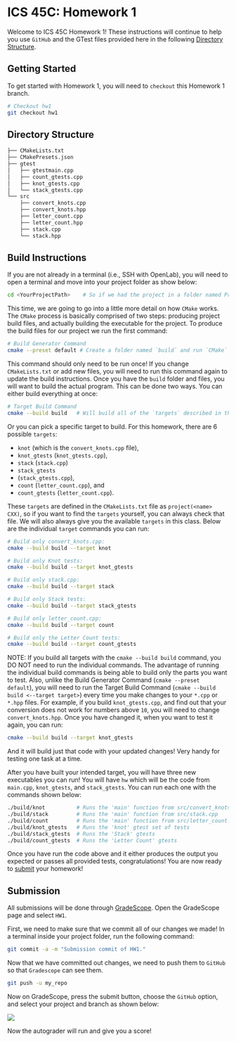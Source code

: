 # ICS 45C: Homework 1

Welcome to ICS 45C Homework 1! These instructions will continue to help you use
`GitHub` and the GTest files provided here in the following
[Directory Structure](#directory-structure).

## Getting Started

To get started with Homework 1, you will need to `checkout` this Homework 1 branch.

```bash
# Checkout hw1
git checkout hw1
```

## Directory Structure

```bash
├── CMakeLists.txt
├── CMakePresets.json
├── gtest
│   ├── gtestmain.cpp
│   ├── count_gtests.cpp
│   ├── knot_gtests.cpp
│   └── stack_gtests.cpp
└── src
    ├── convert_knots.cpp
    ├── convert_knots.hpp
    ├── letter_count.cpp
    ├── letter_count.hpp
    ├── stack.cpp
    └── stack.hpp
```

## Build Instructions

If you are not already in a terminal (i.e., SSH with OpenLab), you will need
to open a terminal and move into your project folder as show below:

```bash
cd <YourProjectPath>    # So if we had the project in a folder named Projects: cd Projects/CS45C-Template
```

This time, we are going to go into a little more detail on how `CMake` works. The `CMake` process is
basically comprised of two steps: producing project build files, and actually building the executable for
the project. To produce the build files for our project we run the first command:

```bash
# Build Generator Command
cmake --preset default # Create a folder named `build` and run `CMake` to produce build files there
```

This command should only need to be run once! If you change `CMakeLists.txt` or add new files, you will need to run
this command again to update the build instructions.
Once you have the `build` folder and files, you will want to build the actual program. This can be done two ways.
You can either build everything at once:

```bash
# Target Build Command
cmake --build build   # Will build all of the `targets` described in the `CMake` file
```

Or you can pick a specific target to build. For this homework, there are 6 possible `targets`:
* `knot` (which is the `convert_knots.cpp` file),
*  `knot_gtests` (`knot_gtests.cpp`),
*  `stack` (`stack.cpp`)
* `stack_gtests`
* (`stack_gtests.cpp`),
* `count` (`letter_count.cpp`), and
* `count_gtests` (`letter_count.cpp`).
  
These `targets` are defined in the `CMakeLists.txt` file as `project(<name> CXX)`, so if you want to find
the `targets` yourself, you can always check that file. We will also always give you the available `targets`
in this class. Below are the individual `target` commands you can run:

```bash
# Build only convert_knots.cpp:
cmake --build build --target knot

# Build only Knot tests:
cmake --build build --target knot_gtests

# Build only stack.cpp:
cmake --build build --target stack

# Build only Stack tests:
cmake --build build --target stack_gtests

# Build only letter_count.cpp:
cmake --build build --target count

# Build only the Letter Count tests:
cmake --build build --target count_gtests
```

NOTE: If you build all targets with the `cmake --build build` command, you DO NOT need to
run the individual commands. The advantage of running the individual build commands is
being able to build only the parts you want to test. Also, unlike the Build Generator 
Command (`cmake --preset default`), you will need to run the Target Build Command 
(`cmake --build build <--target target>`) every time you make changes to your `*.cpp` or `*.hpp`
files. For example, if you build `knot_gtests.cpp`, and find out that your conversion does
not work for numbers above `10`, you will need to change `convert_knots.hpp`. Once you have
changed it, when you want to test it again, you can run:

```bash
cmake --build build --target knot_gtests
```

And it will build just that code with your updated changes! Very handy for testing one task
at a time.

After you have built your intended target, you will have three new executables you can run!
You will have `hw` which will be the code from `main.cpp`, `knot_gtests`, and `stack_gtests`.
You can run each one with the commands shown below:

```bash
./build/knot          # Runs the 'main' function from src/convert_knots.cpp
./build/stack         # Runs the 'main' function from src/stack.cpp
./build/count         # Runs the 'main' function from src/letter_count.cpp
./build/knot_gtests   # Runs the 'knot' gtest set of tests
./build/stack_gtests  # Runs the 'Stack' gtests
./build/count_gtests  # Runs the 'Letter Count' gtests
```

Once you have run the code above and it either produces the output you expected or passes
all provided tests, congratulations! You are now ready to [submit](#submission) your homework!

## Submission

All submissions will be done through [GradeScope](https://www.gradescope.com/). Open the GradeScope page
and select `HW1`.

First, we need to make sure that we commit all of our changes we made! In a terminal inside your project folder,
run the following command:

```bash
git commit -a -m "Submission commit of HW1."
```

Now that we have committed out changes, we need to push them to `GitHub` so that `Gradescope` can see them.

```bash
git push -u my_repo
```

Now on GradeScope, press the submit button, choose the `GitHub` option, and select your project and branch
as shown below:

![](docs/cs45c_hw1_github.png)

Now the autograder will run and give you a score!

